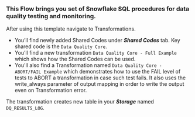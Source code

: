 ### This Flow brings you set of Snowflake SQL procedures for data quality testing and monitoring.

After using this template navigate to Transformations.
- You’ll find newly added Shared Codes under ***Shared Codes*** tab. Key shared code is the `Data Quality Core`.
- You’ll find a new transformation `Data Quality Core - Full Example` which shows how the Shared Codes can be used. 
- You'll also find a Transformation named `Data Quality Core - ABORT/FAIL Example` which demonstrates how to use the FAIL level of tests to ABORT a transformation in case such test fails. It also uses the write_always parameter of output mapping in order to write the output even on Transformation error.

The transformation creates new table in your ***Storage*** named ``` DQ_RESULTS_LOG ```.